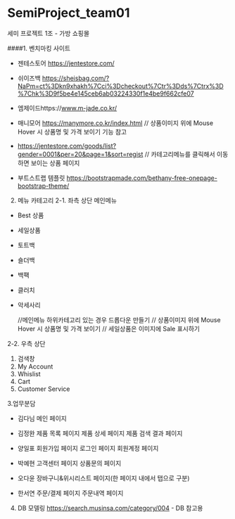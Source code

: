 # SemiProject_team01
세미 프로젝트 1조 - 가방 쇼핑몰

####1. 벤치마킹 사이트
  - 젠테스토어 https://jentestore.com/
  - 쉬이즈백 https://sheisbag.com/?NaPm=ct%3Dkn9xhakh%7Cci%3Dcheckout%7Ctr%3Dds%7Ctrx%3D%7Chk%3D9f5be4e145ceb6ab03224330f1e4be9f662cfe07
  - 엠제이드https://www.m-jade.co.kr/
  - 매니모어 https://manymore.co.kr/index.html 
    // 상품이미지 위에 Mouse Hover 시 상품명 및 가격 보이기 기능 참고
  - https://jentestore.com/goods/list?gender=0001&per=20&page=1&sort=regist
    // 카테고리메뉴를 클릭해서 이동하면 보이는 상품 페이지

  - 부트스트랩 템플릿 https://bootstrapmade.com/bethany-free-onepage-bootstrap-theme/ 


2. 메뉴 카테고리
  2-1. 좌측 상단 메인메뉴
  - Best 상품
  - 세일상품
  - 토트백
  - 숄더백
  - 백팩
  - 클러치
  - 악세사리
    
    //메인메뉴 하위카테고리 있는 경우 드롭다운 만들기
    // 상품이미지 위에 Mouse Hover 시 상품명 및 가격 보이기
    // 세일상품은 이미지에 Sale 표시하기
    
  2-2. 우측 상단
  1) 검색창
  2) My Account
  3) Whislist
  4) Cart
  5) Customer Service

3.업무분담

- 김다님
  메인 페이지

- 김정완
  제품 목록 페이지
  제품 상세 페이지
  제품 검색 결과 페이지

- 양일표
  회원가입 페이지
  로그인 페이지
  회원계정 페이지 

- 박예현
  고객센터 페이지
  상품문의 페이지

- 오다윤
  장바구니&위시리스트 페이지(한 페이지 내에서 탭으로 구분)

- 한서연
  주문/결제 페이지
  주문내역 페이지


4. DB 모델링
https://search.musinsa.com/category/004 - DB 참고용
